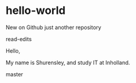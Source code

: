# hello-world
New on Github just another repository


read-edits

Hello, 

My name is Shurensley, and study IT at Inholland.

master

